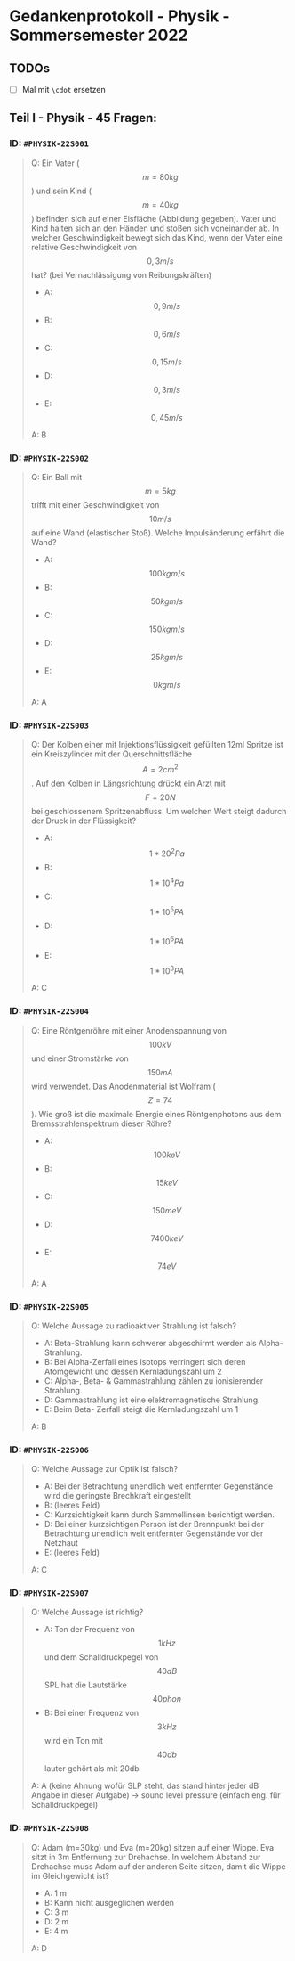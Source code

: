# Gedankenprotokoll - Physik - Sommersemester 2022

## TODOs
- [ ] Mal mit `\cdot` ersetzen

## Teil I - Physik - 45 Fragen:

### ID: `#PHYSIK-22S001`

> Q: Ein Vater ($$m=80kg$$) und sein Kind ($$m=40kg$$) befinden sich auf einer Eisfläche
> (Abbildung gegeben). Vater und Kind halten sich an den Händen und stoßen sich
> voneinander ab. In welcher Geschwindigkeit bewegt sich das Kind, wenn der Vater
> eine relative Geschwindigkeit von $$0,3 m/s$$ hat? (bei Vernachlässigung von
> Reibungskräften)
>
> - A: $$0,9 m/s$$
> - B: $$0,6 m/s$$
> - C: $$0,15 m/s$$
> - D: $$0,3 m/s$$
> - E: $$0,45 m/s$$
>
> A: B

### ID: `#PHYSIK-22S002`

> Q: Ein Ball mit $$m=5kg$$ trifft mit einer Geschwindigkeit von $$10m/s$$ auf eine Wand
> (elastischer Stoß). Welche Impulsänderung erfährt die Wand?
>
> - A: $$100 kgm/s$$
> - B: $$50 kgm/s$$
> - C: $$150 kgm/s$$
> - D: $$25 kgm/s$$
> - E: $$0 kgm/s$$
>
> A: A

### ID: `#PHYSIK-22S003`

> Q: Der Kolben einer mit Injektionsflüssigkeit gefüllten 12ml Spritze ist ein Kreiszylinder mit
> der Querschnittsfläche $$A=2cm^2$$. Auf den Kolben in Längsrichtung drückt ein Arzt mit
> $$F=20N$$ bei geschlossenem Spritzenabfluss. Um welchen Wert steigt dadurch der
> Druck in der Flüssigkeit?
>
> - A: $$1*20^2 Pa$$
> - B: $$1*10^4Pa$$
> - C: $$1*10^5PA$$
> - D: $$1*10^6PA$$
> - E: $$1*10^3PA$$
>
> A: C

### ID: `#PHYSIK-22S004`

> Q: Eine Röntgenröhre mit einer Anodenspannung von $$100kV$$ und einer Stromstärke von
> $$150mA$$ wird verwendet. Das Anodenmaterial ist Wolfram ($$Z= 74$$).
> Wie groß ist die maximale Energie eines Röntgenphotons aus dem
> Bremsstrahlenspektrum dieser Röhre?
>
> - A: $$100keV$$
> - B: $$15keV$$
> - C: $$150 meV$$
> - D: $$7400keV$$
> - E: $$74eV$$
>
> A: A

### ID: `#PHYSIK-22S005`

> Q: Welche Aussage zu radioaktiver Strahlung ist falsch?
>
> - A: Beta-Strahlung kann schwerer abgeschirmt werden als Alpha-Strahlung.
> - B: Bei Alpha-Zerfall eines Isotops verringert sich deren Atomgewicht und dessen Kernladungszahl um 2
> - C: Alpha-, Beta- & Gammastrahlung zählen zu ionisierender Strahlung.
> - D: Gammastrahlung ist eine elektromagnetische Strahlung.
> - E: Beim Beta- Zerfall steigt die Kernladungszahl um 1
>
> A: B

### ID: `#PHYSIK-22S006`

> Q: Welche Aussage zur Optik ist falsch?
>
> - A: Bei der Betrachtung unendlich weit entfernter Gegenstände wird die geringste Brechkraft eingestellt
> - B: (leeres Feld)
> - C: Kurzsichtigkeit kann durch Sammellinsen berichtigt werden.
> - D: Bei einer kurzsichtigen Person ist der Brennpunkt bei der Betrachtung unendlich weit entfernter Gegenstände vor der Netzhaut
> - E: (leeres Feld)
>
> A: C

### ID: `#PHYSIK-22S007`

> Q: Welche Aussage ist richtig?
>
> - A: Ton der Frequenz von $$1kHz$$ und dem Schalldruckpegel von $$40dB$$ SPL hat die Lautstärke $$40phon$$
> - B: Bei einer Frequenz von $$3kHz$$ wird ein Ton mit $$40db$$ lauter gehört als mit 20db
>
> A: A (keine Ahnung wofür SLP steht, das stand hinter jeder dB Angabe in dieser Aufgabe) -> sound level pressure (einfach eng. für Schalldruckpegel)

### ID: `#PHYSIK-22S008`

> Q: Adam (m=30kg) und Eva (m=20kg) sitzen auf einer Wippe. Eva sitzt in 3m Entfernung
> zur Drehachse. In welchem Abstand zur Drehachse muss Adam auf der anderen Seite
> sitzen, damit die Wippe im Gleichgewicht ist?
>
> - A: 1 m
> - B: Kann nicht ausgeglichen werden
> - C: 3 m
> - D: 2 m
> - E: 4 m
>
> A: D